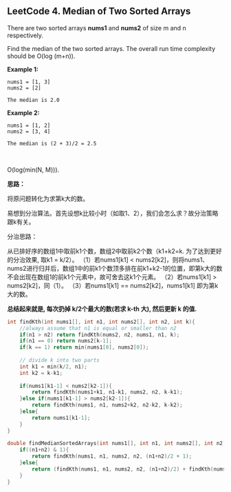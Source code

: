 ## LeetCode 4. Median of Two Sorted Arrays

There are two sorted arrays **nums1** and **nums2** of size m and n respectively.

Find the median of the two sorted arrays. The overall run time complexity should be O(log (m+n)).

**Example 1:**

```
nums1 = [1, 3]
nums2 = [2]

The median is 2.0

```

**Example 2:**

```
nums1 = [1, 2]
nums2 = [3, 4]

The median is (2 + 3)/2 = 2.5

```

<br>

O(log(min(N, M))).

**思路：**

将原问题转化为求第k大的数。

易想到分治算法。首先设想k比较小时（如取1、2），我们会怎么求？故分治策略跟k有关。

分治思路：

从已排好序的数组1中取前k1个数，数组2中取前k2个数（k1+k2=k. 为了达到更好的分治效果, 取k1 = k/2）。
（1）若nums1[k1] < nums2[k2]，则将nums1、nums2进行归并后，数组1中的前k1个数顶多排在前k1+k2-1的位置，即第k大的数不会出现在数组1的前k1个元素中，故可舍去这k1个元素。
（2）若nums1[k1] > nums2[k2]，同（1）。
（3）若nums1[k1] == nums2[k2]，nums1[k1] 即为第k大的数。

**总结起来就是, 每次扔掉 k/2个最大的数(若求 k-th 大), 然后更新 k 的值.**

```c
int findKth(int nums1[], int n1, int nums2[], int n2, int k){
    //always assume that n1 is equal or smaller than n2
    if(n1 > n2) return findKth(nums2, n2, nums1, n1, k);
    if(n1 == 0) return nums2[k-1];
    if(k == 1) return min(nums1[0], nums2[0]);
    
    // divide k into two parts
    int k1 = min(k/2, n1);
    int k2 = k-k1;
    
    if(nums1[k1-1] < nums2[k2-1]){
        return findKth(nums1+k1, n1-k1, nums2, n2, k-k1);
    }else if(nums1[k1-1] > nums2[k2-1]){
        return findKth(nums1, n1, nums2+k2, n2-k2, k-k2);
    }else{
        return nums1[k1-1];
    }
}
 
double findMedianSortedArrays(int nums1[], int n1, int nums2[], int n2)  {
    if((n1+n2) & 1){
        return findKth(nums1, n1, nums2, n2, (n1+n2)/2 + 1);
    }else{
        return (findKth(nums1, n1, nums2, n2, (n1+n2)/2) + findKth(nums1, n1, nums2, n2, (n1+n2)/2 + 1)) / 2.0;
    }
}
```

